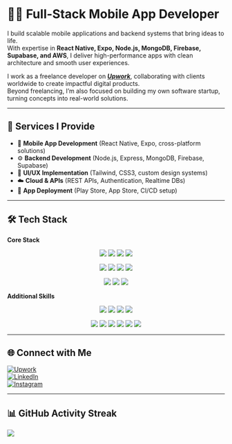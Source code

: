 # 👨‍💻 Full-Stack Mobile App Developer

I build scalable mobile applications and backend systems that bring ideas to life.  
With expertise in **React Native, Expo, Node.js, MongoDB, Firebase, Supabase, and AWS**, I deliver high-performance apps with clean architecture and smooth user experiences.

I work as a freelance developer on [**_Upwork_**](https://www.upwork.com/freelancers/~01d8284c75ae6da053), collaborating with clients worldwide to create impactful digital products.  
Beyond freelancing, I’m also focused on building my own software startup, turning concepts into real-world solutions.

---

## 💼 Services I Provide

- 📱 **Mobile App Development** (React Native, Expo, cross-platform solutions)
- ⚙️ **Backend Development** (Node.js, Express, MongoDB, Firebase, Supabase)
- 🎨 **UI/UX Implementation** (Tailwind, CSS3, custom design systems)
- ☁️ **Cloud & APIs** (REST APIs, Authentication, Realtime DBs)
- 🚀 **App Deployment** (Play Store, App Store, CI/CD setup)

---

## 🛠 Tech Stack

**Core Stack**

<p align="center">
  <img src="https://img.shields.io/badge/react_native-%2320232a.svg?style=for-the-badge&logo=react&logoColor=%2361DAFB"/>
  <img src="https://img.shields.io/badge/expo-000020?style=for-the-badge&logo=expo&logoColor=white"/>
  <img src="https://img.shields.io/badge/node.js-339933?style=for-the-badge&logo=nodedotjs&logoColor=white"/>
  <img src="https://img.shields.io/badge/express.js-%23404d59.svg?style=for-the-badge&logo=express&logoColor=%2361DAFB"/>
</p>

<p align="center">
  <img src="https://img.shields.io/badge/MongoDB-%234ea94b.svg?style=for-the-badge&logo=mongodb&logoColor=white"/>
  <img src="https://img.shields.io/badge/Firebase-ffca28?style=for-the-badge&logo=firebase&logoColor=black"/>
  <img src="https://img.shields.io/badge/Supabase-3ECF8E?style=for-the-badge&logo=supabase&logoColor=white"/>
  <img src="https://img.shields.io/badge/AWS-FF9900?style=for-the-badge&logo=amazon-aws&logoColor=white"/>
</p>

<p align="center">
  <img src="https://img.shields.io/badge/JavaScript-%23323330.svg?style=for-the-badge&logo=javascript&logoColor=%23F7DF1E"/>
  <img src="https://img.shields.io/badge/TypeScript-%23007ACC.svg?style=for-the-badge&logo=typescript&logoColor=white"/>
  <img src="https://img.shields.io/badge/Git-F05032?style=for-the-badge&logo=git&logoColor=white"/>
</p>

**Additional Skills**

<p align="center">
  <img src="https://img.shields.io/badge/React%20JS-%2320232a.svg?style=for-the-badge&logo=react&logoColor=%2361DAFB"/>
  <img src="https://img.shields.io/badge/NextJS-000000?style=for-the-badge&logo=next.js&logoColor=white"/>
  <img src="https://img.shields.io/badge/Linux-000000?style=for-the-badge&logo=linux&logoColor=white"/>
  <img src="https://img.shields.io/badge/Kotlin-%237F52FF.svg?style=for-the-badge&logo=kotlin&logoColor=white"/>
</p>

<p align="center">
  <img src="https://img.shields.io/badge/Flutter-%2302569B.svg?style=for-the-badge&logo=flutter&logoColor=white"/>
  <img src="https://img.shields.io/badge/Lua-%232C2D72.svg?style=for-the-badge&logo=lua&logoColor=white"/>
  <img src="https://img.shields.io/badge/C++-%2300599C.svg?style=for-the-badge&logo=c%2B%2B&logoColor=white"/>
  <img src="https://img.shields.io/badge/C-%2300599C.svg?style=for-the-badge&logo=c&logoColor=white"/>
  <img src="https://img.shields.io/badge/CSS3-%231572B6.svg?style=for-the-badge&logo=css3&logoColor=white"/>
  <img src="https://img.shields.io/badge/TailwindCSS-%2338B2AC.svg?style=for-the-badge&logo=tailwind-css&logoColor=white"/>
</p>

---

## 🌐 Connect with Me

[![Upwork](https://img.shields.io/badge/Upwork-FFFFFF?style=for-the-badge&logo=upwork&logoColor=000000)](https://www.upwork.com/freelancers/~01d8284c75ae6da053)  
[![LinkedIn](https://img.shields.io/badge/LinkedIn-%230077B5.svg?style=for-the-badge&logo=linkedin&logoColor=white)](https://linkedin.com/in/sonetad)  
[![Instagram](https://img.shields.io/badge/Instagram-%23E4405F.svg?style=for-the-badge&logo=Instagram&logoColor=white)](https://instagram.com/sonet_ad)

---

## 📊 GitHub Activity Streak

![](https://github-readme-streak-stats.herokuapp.com/?user=sonetad&theme=dark&hide_border=false)
